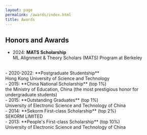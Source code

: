 ```yaml
---
layout: page
permalink: /awards/index.html
title: Awards
---
```


## Honors and Awards

- 2024: **MATS Scholarship** <br> ML Alignment & Theory Scholars (MATS) Program at Berkeley
<br>
- 2020-2022: **Postgraduate Studentship** <br> Hong Kong University of Science and Technology
<br>
- 2015: **China National Scholarship** (top 1%)<br> the Ministry of Education, China (the most prestigious honor for undergraduate students)
<br>
- 2015: **Outstanding Graduates** (top 1%)<br> University of Electronic Science and Technology of China
<br>
- 2014: **Sekorm First-class Scholarship** (top 2%)<br> SEKORM LIMITED
<br>
- 2013: **People's First-class Scholarship** (top 10%)<br> University of Electronic Science and Technology of China
<br>

<!-- - 2024: **MATS Scholarship** <br> $12,000  for 10 weeks, ML Alignment & Theory Scholars (MATS) Program at Berkeley
<br>
- 2020-2022: **Postgraduate Studentship** <br>220,200 HKD per year, Hong Kong University of Science and Technology
<br>
- 2015: **China National Scholarship** (top 1%)<br>8,000 CNY, the Ministry of Education, China (the most prestigious honor at my undergraduate institution)
<br>
- 2015: **Outstanding Graduates** (top 1%)<br>University of Electronic Science and Technology of China
<br>
- 2014: **Sekorm First-class Scholarship** (top 2%)<br>8,000 CNY, SEKORM LIMITED
<br>
- 2013: **People's First-class Scholarship** (top 10%)<br> 3,000 CNY, University of Electronic Science and Technology of China
<br> -->




<!-- Lastest Update: 27th Aug 2023 &nbsp; [中文版本 (Chinese Version)](https://caihanlin.com/file/awards-zh/)

## Scholarships

- August 2023：**FEPG Scholarship** (about $1400)<br>One of the highest undergraduate awards at FZU.
- May 2023：**XiamenAir Scholarship** (about $600)<br>One of the highest undergraduate awards at FZU
- Oct 2023：Best Academic Performance of Maynooth (€100)
<br>

## Competitions

- Aug 2023：**<font color='red'>Best Technology Award</font>** in National Youth Science Innovation Project Competition
- June 2023：**First Prize (Provincial championship)** in Fujian Youth Science Innovation Project Competition
- May 2023：**<font color='red'>Finalist Award</font>** in Mathematical Contest In Modeling (Top 1% of all 20508 paper)
- June 2022：**Champion** of 100-meter Freestyle Swimming Competition of Fuzhou University
- June 2022：Third Prize in the 13th Nanwei Cup Mathematical Mathematical Contest in Modeling<br>

## Honors

- Aug 2023：**FEPG Scholarship (Top 0.5%)**<br>Funded by Fujian Energy Petrochemical Group
- June 2022：*Nomination for China Telecom Scholarship*<br>

## Services

- Sep 2022 - Sep 2023：IEEE Student Membership, CAAI Student Membership -->

